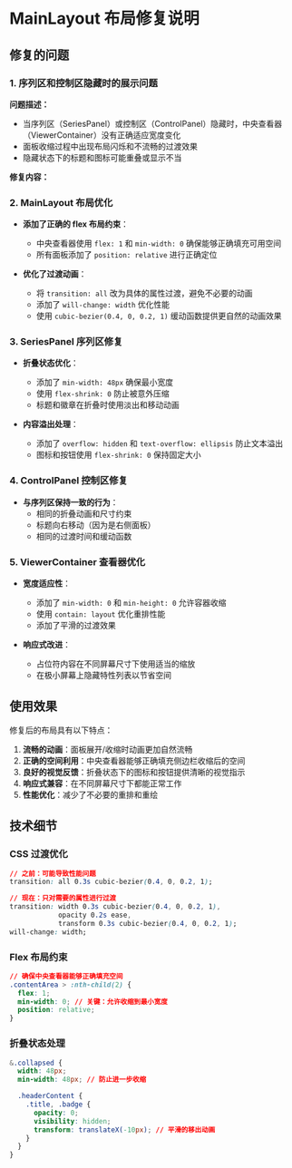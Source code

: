 # MainLayout 布局修复说明

## 修复的问题

### 1. 序列区和控制区隐藏时的展示问题

**问题描述：**

- 当序列区（SeriesPanel）或控制区（ControlPanel）隐藏时，中央查看器（ViewerContainer）没有正确适应宽度变化
- 面板收缩过程中出现布局闪烁和不流畅的过渡效果
- 隐藏状态下的标题和图标可能重叠或显示不当

**修复内容：**

### 2. MainLayout 布局优化

- **添加了正确的 flex 布局约束**：

  - 中央查看器使用 `flex: 1` 和 `min-width: 0` 确保能够正确填充可用空间
  - 所有面板添加了 `position: relative` 进行正确定位

- **优化了过渡动画**：
  - 将 `transition: all` 改为具体的属性过渡，避免不必要的动画
  - 添加了 `will-change: width` 优化性能
  - 使用 `cubic-bezier(0.4, 0, 0.2, 1)` 缓动函数提供更自然的动画效果

### 3. SeriesPanel 序列区修复

- **折叠状态优化**：

  - 添加了 `min-width: 48px` 确保最小宽度
  - 使用 `flex-shrink: 0` 防止被意外压缩
  - 标题和徽章在折叠时使用淡出和移动动画

- **内容溢出处理**：
  - 添加了 `overflow: hidden` 和 `text-overflow: ellipsis` 防止文本溢出
  - 图标和按钮使用 `flex-shrink: 0` 保持固定大小

### 4. ControlPanel 控制区修复

- **与序列区保持一致的行为**：
  - 相同的折叠动画和尺寸约束
  - 标题向右移动（因为是右侧面板）
  - 相同的过渡时间和缓动函数

### 5. ViewerContainer 查看器优化

- **宽度适应性**：

  - 添加了 `min-width: 0` 和 `min-height: 0` 允许容器收缩
  - 使用 `contain: layout` 优化重排性能
  - 添加了平滑的过渡效果

- **响应式改进**：
  - 占位符内容在不同屏幕尺寸下使用适当的缩放
  - 在极小屏幕上隐藏特性列表以节省空间

## 使用效果

修复后的布局具有以下特点：

1. **流畅的动画**：面板展开/收缩时动画更加自然流畅
2. **正确的空间利用**：中央查看器能够正确填充侧边栏收缩后的空间
3. **良好的视觉反馈**：折叠状态下的图标和按钮提供清晰的视觉指示
4. **响应式兼容**：在不同屏幕尺寸下都能正常工作
5. **性能优化**：减少了不必要的重排和重绘

## 技术细节

### CSS 过渡优化

```css
// 之前：可能导致性能问题
transition: all 0.3s cubic-bezier(0.4, 0, 0.2, 1);

// 现在：只对需要的属性进行过渡
transition: width 0.3s cubic-bezier(0.4, 0, 0.2, 1),
            opacity 0.2s ease,
            transform 0.3s cubic-bezier(0.4, 0, 0.2, 1);
will-change: width;
```

### Flex 布局约束

```css
// 确保中央查看器能够正确填充空间
.contentArea > :nth-child(2) {
  flex: 1;
  min-width: 0; // 关键：允许收缩到最小宽度
  position: relative;
}
```

### 折叠状态处理

```css
&.collapsed {
  width: 48px;
  min-width: 48px; // 防止进一步收缩

  .headerContent {
    .title, .badge {
      opacity: 0;
      visibility: hidden;
      transform: translateX(-10px); // 平滑的移出动画
    }
  }
}
```
